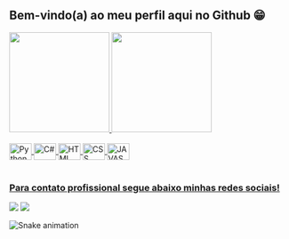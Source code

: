 ## Bem-vindo(a) ao meu perfil aqui no Github 😁

 <div>
   <a href="https://github.com/JoaumGabriel">
   <img height="180em" src="https://github-readme-stats.vercel.app/api?username=JoaumGabriel&show_icons=true&theme=tokyonight&include_all_commits=true&count_private=true"/>
   <img height="180em" src="https://github-readme-stats.vercel.app/api/top-langs/?username=JoaumGabriel&layout=compact&langs_count=6&theme=tokyonight"/>

</div>
<div style="display: inline_block"><br>
  <img align="center" alt="Python" height="30" width="40" src="https://cdn.jsdelivr.net/gh/devicons/devicon/icons/python/python-original.svg">
  <img align="center" alt="C#" height="30" width="40" src="https://cdn.jsdelivr.net/gh/devicons/devicon/icons/csharp/csharp-original.svg">
  <img align="center" alt="HTML" height="30" width="40" src="https://cdn.jsdelivr.net/gh/devicons/devicon/icons/html5/html5-original.svg">
  <img align="center" alt="CSS" height="30" width="40" src="https://cdn.jsdelivr.net/gh/devicons/devicon/icons/css3/css3-original.svg">
 <img align="center" alt="JAVASCRIPT" height="30" width="40" src="https://cdn.jsdelivr.net/gh/devicons/devicon/icons/javascript/javascript-original.svg">
</div>
 
 <br>
 
  ### Para contato profissional segue abaixo minhas redes sociais!
 
<div> 
  <a href="https://www.instagram.com/joao.gqbriel/" target="_blank"><img src="https://img.shields.io/badge/-Instagram-%23E4405F?style=for-the-badge&logo=instagram&logoColor=white" target="_blank"></a>
  <a href="https://www.linkedin.com/in/joão-gabriel-850p65/" target="_blank"><img src="https://img.shields.io/badge/-LinkedIn-%230077B5?style=for-the-badge&logo=linkedin&logoColor=white" target="_blank"></a> 
  
  ![Snake animation](https://github.com/JoaumGabriel/JoaumGabriel/blob/output/github-contribution-grid-snake.svg)
</div>
